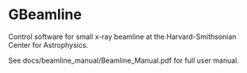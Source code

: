 # GBeamline
Control software for small x-ray beamline at the Harvard-Smithsonian Center for Astrophysics.

See docs/beamline_manual/Beamline_Manual.pdf for full user manual.
